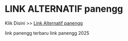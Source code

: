 # LINK ALTERNATIF panengg

Klik Disini >> <a href="https://linksto.pages.dev/">Link Alternatif panengg </a>

link panengg terbaru
link panengg 2025